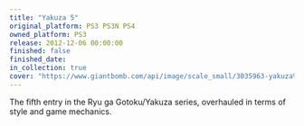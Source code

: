 ```yaml
---
title: "Yakuza 5"
original_platform: PS3 PS3N PS4
owned_platform: PS3
release: 2012-12-06 00:00:00
finished: false
finished_date: 
in_collection: true
cover: "https://www.giantbomb.com/api/image/scale_small/3035963-yakuza%205.jpg"
---
```


The fifth entry in the Ryu ga Gotoku/Yakuza series, overhauled in terms of style and game mechanics.
